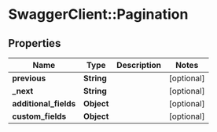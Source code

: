 # SwaggerClient::Pagination

## Properties
Name | Type | Description | Notes
------------ | ------------- | ------------- | -------------
**previous** | **String** |  | [optional] 
**_next** | **String** |  | [optional] 
**additional_fields** | **Object** |  | [optional] 
**custom_fields** | **Object** |  | [optional] 


